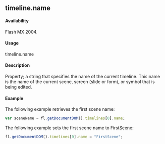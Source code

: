 ## timeline.name

#### Availability

Flash MX 2004.

#### Usage

timeline.name

#### Description

Property; a string that specifies the name of the current timeline. This name is the name of the current scene, screen (slide or form), or symbol that is being edited.

#### Example


The following example retrieves the first scene name:
```javascript
var sceneName = fl.getDocumentDOM().timelines[0].name;
```
The following example sets the first scene name to FirstScene:
```javascript
fl.getDocumentDOM().timelines[0].name = "FirstScene";
```